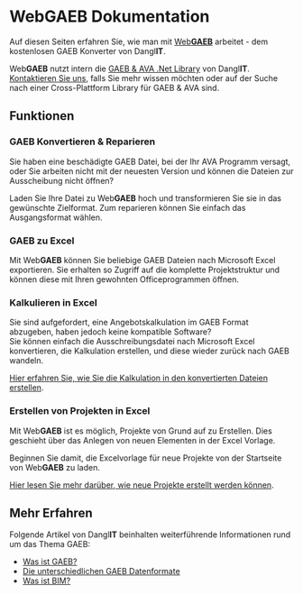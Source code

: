# WebGAEB Dokumentation

Auf diesen Seiten erfahren Sie, wie man mit [Web**GAEB**](https://www.web-gaeb.de/) arbeitet - dem kostenlosen GAEB Konverter von Dangl**IT**.

Web**GAEB** nutzt intern die [GAEB & AVA .Net Library](https://www.dangl-it.de/produkte/gaeb-ava-net-library/) von Dangl**IT**. [Kontaktieren Sie uns](https://www.dangl-it.de/kontakt/?message=Ich+habe+Interesse+an+Dangl.AVA+%26+Dangl.GAEB.+Bitte+kontaktieren+Sie+mich.), falls Sie mehr wissen möchten oder auf der Suche nach einer Cross-Plattform Library für GAEB & AVA sind.

## Funktionen

### GAEB Konvertieren & Reparieren

Sie haben eine beschädigte GAEB Datei, bei der Ihr AVA Programm versagt, oder Sie arbeiten nicht mit der neuesten Version und können die Dateien zur Ausscheibung nicht öffnen?

Laden Sie Ihre Datei zu Web**GAEB** hoch und transformieren Sie sie in das gewünschte Zielformat. Zum reparieren können Sie einfach das Ausgangsformat wählen.

### GAEB zu Excel

Mit Web**GAEB** können Sie beliebige GAEB Dateien nach Microsoft Excel exportieren. Sie erhalten so Zugriff auf die komplette Projektstruktur und können diese mit Ihren gewohnten Officeprogrammen öffnen.

### Kalkulieren in Excel

Sie sind aufgefordert, eine Angebotskalkulation im GAEB Format abzugeben, haben jedoch keine kompatible Software?  
Sie können einfach die Ausschreibungsdatei nach Microsoft Excel konvertieren, die Kalkulation erstellen, und diese wieder zurück nach GAEB wandeln.

[Hier erfahren Sie, wie Sie die Kalkulation in den konvertierten Dateien erstellen](https://www.dangl-it.de/artikel/arbeiten-mit-gaeb-in-microsoft-excel/).

### Erstellen von Projekten in Excel

Mit Web**GAEB** ist es möglich, Projekte von Grund auf zu Erstellen. Dies geschieht über das Anlegen von neuen Elementen in der Excel Vorlage.

Beginnen Sie damit, die Excelvorlage für neue Projekte von der Startseite von Web**GAEB** zu laden.

[Hier lesen Sie mehr darüber, wie neue Projekte erstellt werden können](neue_projekte_erstellen.md).

## Mehr Erfahren

Folgende Artikel von Dangl**IT** beinhalten weiterführende Informationen rund um das Thema GAEB:
* [Was ist GAEB?](https://www.dangl-it.de/artikel/was-ist-gaeb/)
* [Die unterschiedlichen GAEB Datenformate](https://www.dangl-it.de/artikel/die-unterschiedlichen-gaeb-datenformate/)
* [Was ist BIM?](https://www.dangl-it.de/artikel/was-ist-bim/)
